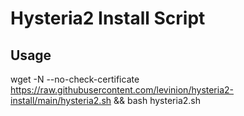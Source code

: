 # Hysteria2 Install Script

## Usage

wget -N --no-check-certificate https://raw.githubusercontent.com/levinion/hysteria2-install/main/hysteria2.sh && bash hysteria2.sh
